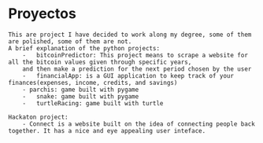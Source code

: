 # Proyectos
    This are project I have decided to work along my degree, some of them are polished, some of them are not. 
    A brief explanation of the python projects:
        -   bitcoinPredictor: This project means to scrape a website for all the bitcoin values given through specific years,
        and then make a prediction for the next period chosen by the user
        -   financialApp: is a GUI application to keep track of your finances(expenses, income, credits, and savings)
        - parchis: game built with pygame
        -   snake: game built with pygame
        -   turtleRacing: game built with turtle
    
    Hackaton project:
        - Connect is a website built on the idea of connecting people back together. It has a nice and eye appealing user inteface.
